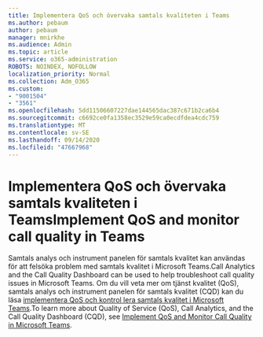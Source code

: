 ```yaml
---
title: Implementera QoS och övervaka samtals kvaliteten i Teams
ms.author: pebaum
author: pebaum
manager: mnirkhe
ms.audience: Admin
ms.topic: article
ms.service: o365-administration
ROBOTS: NOINDEX, NOFOLLOW
localization_priority: Normal
ms.collection: Adm_O365
ms.custom:
- "9001504"
- "3561"
ms.openlocfilehash: 5dd11506607227dae144565dac387c671b2ca6b4
ms.sourcegitcommit: c6692ce0fa1358ec3529e59ca0ecdfdea4cdc759
ms.translationtype: MT
ms.contentlocale: sv-SE
ms.lasthandoff: 09/14/2020
ms.locfileid: "47667968"
---
```

# <a name="implement-qos-and-monitor-call-quality-in-teams"></a><span data-ttu-id="09acd-102">Implementera QoS och övervaka samtals kvaliteten i Teams</span><span class="sxs-lookup"><span data-stu-id="09acd-102">Implement QoS and monitor call quality in Teams</span></span>

<span data-ttu-id="09acd-103">Samtals analys och instrument panelen för samtals kvalitet kan användas för att felsöka problem med samtals kvalitet i Microsoft Teams.</span><span class="sxs-lookup"><span data-stu-id="09acd-103">Call Analytics and the Call Quality Dashboard can be used to help troubleshoot call quality issues in Microsoft Teams.</span></span> <span data-ttu-id="09acd-104">Om du vill veta mer om tjänst kvalitet (QoS), samtals analys och instrument panelen för samtals kvalitet (CQD) kan du läsa [implementera QoS och kontrol lera samtals kvalitet i Microsoft Teams](https://docs.microsoft.com/microsoftteams/monitor-call-quality-qos).</span><span class="sxs-lookup"><span data-stu-id="09acd-104">To learn more about Quality of Service (QoS), Call Analytics, and the Call Quality Dashboard (CQD), see [Implement QoS and Monitor Call Quality in Microsoft Teams](https://docs.microsoft.com/microsoftteams/monitor-call-quality-qos).</span></span> 
